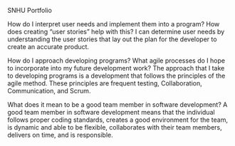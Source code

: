 SNHU Portfolio

How do I interpret user needs and implement them into a program? How does creating “user stories” help with this? I can
determine user needs by understanding the user stories that lay out the plan for the developer to create an accurate product.

How do I approach developing programs? What agile processes do I hope to incorporate into my future development work? The approach
that I take to developing programs is a development that follows the principles of the agile method. These principles are frequent testing,
Collaboration, Communication, and Scrum. 

What does it mean to be a good team member in software development? A good team member in software development means that the individual
follows proper coding standards, creates a good environment for the team, is dynamic and able to be flexible, collaborates with their team members,
delivers on time, and is responsible. 

